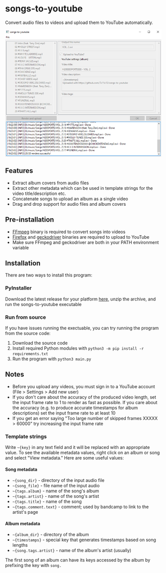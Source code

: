 # songs-to-youtube

Convert audio files to videos and upload them to YouTube automatically.

![Example](/docs/example.png)

## Features
- Extract album covers from audio files
- Extract other metadata which can be used in template strings for the video title/description etc.
- Concatenate songs to upload an album as a single video
- Drag and drop support for audio files and album covers

## Pre-installation
- [FFmpeg](https://ffmpeg.org/download.html) binary is required to convert songs into videos
- [Firefox](https://www.mozilla.org/firefox/new/) and [geckodriver](https://github.com/mozilla/geckodriver/releases) binaries are required to upload to YouTube
- Make sure FFmpeg and geckodriver are both in your PATH environment variable

## Installation

There are two ways to install this program:

### PyInstaller

Download the latest release for your platform [here](https://github.com/7x11x13/songs-to-youtube/releases), unzip the archive, and run the songs-to-youtube executable

### Run from source
If you have issues running the exectuable, you can try running the program from the source code:
1. Download the source code
2. Install required Python modules with `python3 -m pip install -r requirements.txt`
3. Run the program with `python3 main.py`

## Notes
- Before you upload any videos, you must sign in to a YouTube account (File > Settings > Add new user)
- If you don't care about the accuracy of the produced video length, set the input frame rate to 1 to render as fast as possible.
  If you care about the accuracy (e.g. to produce accurate timestamps for album descriptions) set the input frame rate to at least 10
- If you get an error saying "Too large number of skipped frames XXXXX > 60000" try increasing the input frame rate

### Template strings
Write `~{key}` in any text field and it will be replaced with an appropriate value. To see the available metadata values, right click on an album or song and select "View metadata."
Here are some useful values:
#### Song metadata
- `~{song_dir}` - directory of the input audio file
- `~{song_file}` - file name of the input audio
- `~{tags.album}` - name of the song's album
- `~{tags.artist}` - name of the song's artist
- `~{tags.title}` - name of the song
- `~{tags.comment.text}` - comment; used by bandcamp to link to the artist's page
#### Album metadata
- `~{album_dir}` - directory of the album
- `~{timestamps}` - special key that generates timestamps based on song lengths
- `~{song.tags.artist}` - name of the album's artist (usually)

The first song of an album can have its keys accessed by the album by prefixing the key with `song.`
